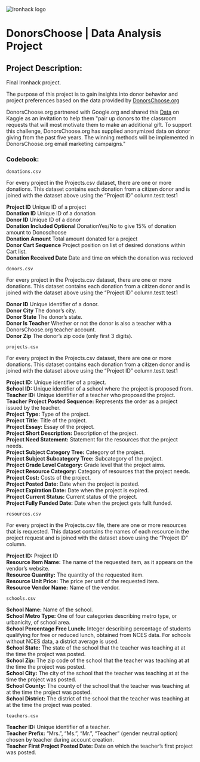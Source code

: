![Ironhack logo](https://i.imgur.com/1QgrNNw.png)

# DonorsChoose | Data Analysis Project

## Project Description:

Final Ironhack project.

The purpose of this project is to gain insights into donor behavior and project preferences based on the data provided by [DonorsChoose.org](https://www.donorschoose.org/) 

DonorsChoose.org partnered with Google.org and shared this [Data](https://www.kaggle.com/donorschoose/io) on Kaggle as an invitation to help them "pair up donors to the classroom requests that will most motivate them to make an additional gift. To support this challenge, DonorsChoose.org has supplied anonymized data on donor giving from the past five years. The winning methods will be implemented in DonorsChoose.org email marketing campaigns."

### Codebook:

`donations.csv`

For every project in the Projects.csv dataset, there are one or more donations. This dataset contains each donation from a citizen donor and is joined with the dataset above using the “Project ID” column.testt test1

**Project ID** Unique ID of a project<br>
**Donation ID** Unique ID of a donation<br>
**Donor ID** Unique ID of a donor<br>
**Donation Included Optional** DonationYes/No to give 15% of donation amount to Donoschoose<br>
**Donation Amount** Total amount donated for a project<br>
**Donor Cart Sequence** Project position on list of desired donations within Cart list.<br>
**Donation Received Date** Date and time on which the donation was recieved<br>

`donors.csv`

For every project in the Projects.csv dataset, there are one or more donations. This dataset contains each donation from a citizen donor and is joined with the dataset above using the “Project ID” column.testt test1

**Donor ID** Unique identifier of a donor.<br>
**Donor City** The donor’s city.<br>
**Donor State** The donor’s state.<br>
**Donor Is Teacher** Whether or not the donor is also a teacher with a DonorsChoose.org teacher account.<br>
**Donor Zip** The donor’s zip code (only first 3 digits).<br>

`projects.csv`

For every project in the Projects.csv dataset, there are one or more donations. This dataset contains each donation from a citizen donor and is joined with the dataset above using the “Project ID” column.testt test1

**Project ID:** Unique identifier of a project.<br>
**School ID:** Unique identifier of a school where the project is proposed from.<br>
**Teacher ID:** Unique identifier of a teacher who proposed the project.<br>
**Teacher Project Posted Sequence:** Represents the order as a project issued by the teacher.<br>
**Project Type:** Type of the project.<br>
**Project Title:** Title of the project.<br>
**Project Essay:** Essay of the project.<br>
**Project Short Description:** Description of the project.<br>
**Project Need Statement:** Statement for the resources that the project needs.<br>
**Project Subject Category Tree:** Category of the project.<br>
**Project Subject Subcategory Tree:** Subcategory of the project.<br>
**Project Grade Level Category:** Grade level that the project aims.<br>
**Project Resource Category:** Category of resources that the project needs.<br>
**Project Cost:** Costs of the project.<br>
**Project Posted Date:** Date when the project is posted.<br>
**Project Expiration Date:** Date when the project is expired.<br>
**Project Current Status:** Current status of the project.<br>
**Project Fully Funded Date:** Date when the project gets fullt funded.<br>

`resources.csv`

For every project in the Projects.csv file, there are one or more resources that is requested. This dataset contains the names of each resource in the project request and is joined with the dataset above using the “Project ID” column.

**Project ID:** Project ID<br>
**Resource Item Name:** The name of the requested item, as it appears on the vendor’s website.<br>
**Resource Quantity:** The quantity of the requested item.<br>
**Resource Unit Price:** The price per unit of the requested item.<br>
**Resource Vendor Name:** Name of the vendor.<br>

`schools.csv`

**School Name:** Name of the school.<br>
**School Metro Type:** One of four categories describing metro type, or urbanicity, of school area.<br>
**School Percentage Free Lunch:** Integer describing percentage of students qualifying for free or reduced lunch, obtained from NCES data. For schools without NCES data, a district average is used.<br>
**School State:** The state of the school that the teacher was teaching at at the time the project was posted.<br>
**School Zip:** The zip code of the school that the teacher was teaching at at the time the project was posted.<br>
**School City:** The city of the school that the teacher was teaching at at the time the project was posted.<br>
**School County:** The county of the school that the teacher was teaching at at the time the project was posted.<br>
**School District:** The district of the school that the teacher was teaching at at the time the project was posted.<br>

`teachers.csv`

**Teacher ID:** Unique identifier of a teacher.<br>
**Teacher Prefix:** “Mrs.”, “Ms.”, “Mr.”, “Teacher” (gender neutral option) chosen by teacher during account creation.<br>
**Teacher First Project Posted Date:** Date on which the teacher’s first project was posted.<br>